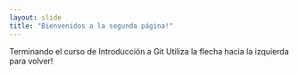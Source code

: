 ```yaml
---
layout: slide
title: "Bienvenidos a la segunda página!"
---
```

Terminando el curso de Introducción a Git
Utiliza la flecha hacia la izquierda para volver!
